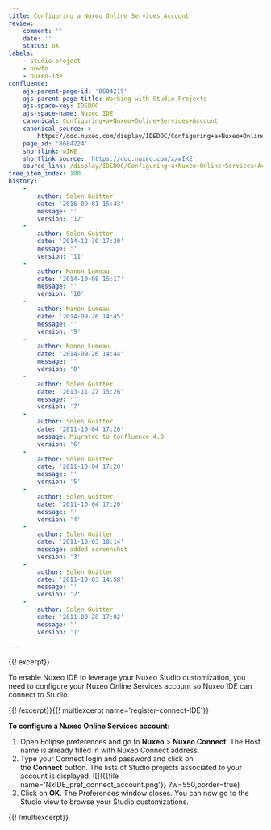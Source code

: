 ```yaml
---
title: Configuring a Nuxeo Online Services Account
review:
    comment: ''
    date: ''
    status: ok
labels:
    - studio-project
    - howto
    - nuxeo-ide
confluence:
    ajs-parent-page-id: '8684219'
    ajs-parent-page-title: Working with Studio Projects
    ajs-space-key: IDEDOC
    ajs-space-name: Nuxeo IDE
    canonical: Configuring+a+Nuxeo+Online+Services+Account
    canonical_source: >-
        https://doc.nuxeo.com/display/IDEDOC/Configuring+a+Nuxeo+Online+Services+Account
    page_id: '8684224'
    shortlink: wIKE
    shortlink_source: 'https://doc.nuxeo.com/x/wIKE'
    source_link: /display/IDEDOC/Configuring+a+Nuxeo+Online+Services+Account
tree_item_index: 100
history:
    -
        author: Solen Guitter
        date: '2016-09-01 15:43'
        message: ''
        version: '12'
    -
        author: Solen Guitter
        date: '2014-12-30 17:20'
        message: ''
        version: '11'
    -
        author: Manon Lumeau
        date: '2014-10-08 15:17'
        message: ''
        version: '10'
    -
        author: Manon Lumeau
        date: '2014-09-26 14:45'
        message: ''
        version: '9'
    -
        author: Manon Lumeau
        date: '2014-09-26 14:44'
        message: ''
        version: '8'
    -
        author: Solen Guitter
        date: '2013-11-27 15:26'
        message: ''
        version: '7'
    -
        author: Solen Guitter
        date: '2011-10-04 17:20'
        message: Migrated to Confluence 4.0
        version: '6'
    -
        author: Solen Guitter
        date: '2011-10-04 17:20'
        message: ''
        version: '5'
    -
        author: Solen Guitter
        date: '2011-10-04 17:20'
        message: ''
        version: '4'
    -
        author: Solen Guitter
        date: '2011-10-03 18:14'
        message: added screenshot
        version: '3'
    -
        author: Solen Guitter
        date: '2011-10-03 14:58'
        message: ''
        version: '2'
    -
        author: Solen Guitter
        date: '2011-09-28 17:02'
        message: ''
        version: '1'

---
```

{{! excerpt}}

To enable Nuxeo IDE to leverage your Nuxeo Studio customization, you need to configure your Nuxeo Online Services account so Nuxeo IDE can connect to Studio.

{{! /excerpt}}{{! multiexcerpt name='register-connect-IDE'}}

**To configure a Nuxeo Online Services account:**

1.  Open Eclipse preferences and go to&nbsp;**Nuxeo**&nbsp;>&nbsp;**Nuxeo Connect**.
    The Host name is already filled in with Nuxeo Connect address.
2.  Type your Connect login and password and click on the&nbsp;**Connect**&nbsp;button.
    The lists of Studio projects associated to your account is displayed.
    ![]({{file name='NxIDE_pref_connect_account.png'}} ?w=550,border=true)
3.  Click on&nbsp;**OK**.
    The Preferences window closes.
    You can now go to the Studio view to browse your Studio customizations.

{{! /multiexcerpt}}
